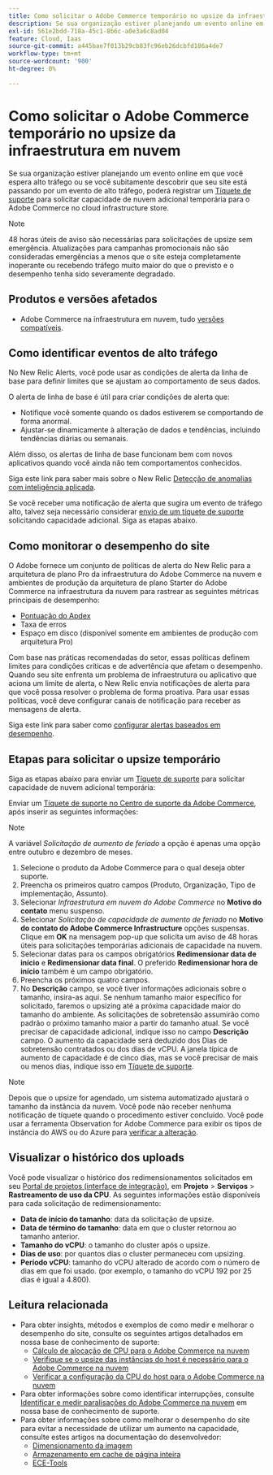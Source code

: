 ```yaml
---
title: Como solicitar o Adobe Commerce temporário no upsize da infraestrutura em nuvem
description: Se sua organização estiver planejando um evento online em que você espera alto tráfego ou se você subitamente descobrir que seu site está passando por um evento de alto tráfego, poderá registrar um [Tíquete de suporte](/help/help-center-guide/help-center/magento-help-center-user-guide.md#submit-ticket) para solicitar capacidade de nuvem adicional temporária para seu Adobe Commerce na loja de infraestrutura em nuvem.
exl-id: 561e2bdd-718a-45c1-8b6c-a0e3a6c8ad04
feature: Cloud, Iaas
source-git-commit: a445bae7f013b29cb83fc96eb26dcbfd186a4de7
workflow-type: tm+mt
source-wordcount: '900'
ht-degree: 0%

---
```


# Como solicitar o Adobe Commerce temporário no upsize da infraestrutura em nuvem

Se sua organização estiver planejando um evento online em que você espera alto tráfego ou se você subitamente descobrir que seu site está passando por um evento de alto tráfego, poderá registrar um [Tíquete de suporte](/help/help-center-guide/help-center/magento-help-center-user-guide.md#submit-ticket) para solicitar capacidade de nuvem adicional temporária para o Adobe Commerce no cloud infrastructure store.

>[!NOTE]
>
>48 horas úteis de aviso são necessárias para solicitações de upsize sem emergência. Atualizações para campanhas promocionais não são consideradas emergências a menos que o site esteja completamente inoperante ou recebendo tráfego muito maior do que o previsto e o desempenho tenha sido severamente degradado.

## Produtos e versões afetados

* Adobe Commerce na infraestrutura em nuvem, tudo [versões compatíveis](https://www.adobe.com/content/dam/cc/en/legal/terms/enterprise/pdfs/Adobe-Commerce-Software-Lifecycle-Policy.pdf).

## Como identificar eventos de alto tráfego

No New Relic Alerts, você pode usar as condições de alerta da linha de base para definir limites que se ajustam ao comportamento de seus dados.

O alerta de linha de base é útil para criar condições de alerta que:

* Notifique você somente quando os dados estiverem se comportando de forma anormal.
* Ajustar-se dinamicamente à alteração de dados e tendências, incluindo tendências diárias ou semanais.

Além disso, os alertas de linha de base funcionam bem com novos aplicativos quando você ainda não tem comportamentos conhecidos.

Siga este link para saber mais sobre o New Relic [Detecção de anomalias com inteligência aplicada](https://docs.newrelic.com/docs/alerts-applied-intelligence/applied-intelligence/anomaly-detection/anomaly-detection-applied-intelligence/).

Se você receber uma notificação de alerta que sugira um evento de tráfego alto, talvez seja necessário considerar [envio de um tíquete de suporte](/docs/commerce-knowledge-base/kb/help-center-guide/magento-help-center-user-guide.html?lang=en#submit-ticket) solicitando capacidade adicional. Siga as etapas abaixo.

## Como monitorar o desempenho do site

O Adobe fornece um conjunto de políticas de alerta do New Relic para a arquitetura de plano Pro da infraestrutura do Adobe Commerce na nuvem e ambientes de produção da arquitetura de plano Starter do Adobe Commerce na infraestrutura da nuvem para rastrear as seguintes métricas principais de desempenho:

* [Pontuação do Apdex](https://docs.newrelic.com/docs/apm/new-relic-apm/apdex/apdex-measure-user-satisfaction)
* Taxa de erros
* Espaço em disco (disponível somente em ambientes de produção com arquitetura Pro)

Com base nas práticas recomendadas do setor, essas políticas definem limites para condições críticas e de advertência que afetam o desempenho. Quando seu site enfrenta um problema de infraestrutura ou aplicativo que aciona um limite de alerta, o New Relic envia notificações de alerta para que você possa resolver o problema de forma proativa. Para usar essas políticas, você deve configurar canais de notificação para receber as mensagens de alerta.

Siga este link para saber como [configurar alertas baseados em desempenho](/docs/commerce-cloud-service/user-guide/monitor/new-relic.html#monitor-performance-with-managed-alerts).

## Etapas para solicitar o upsize temporário

Siga as etapas abaixo para enviar um [Tíquete de suporte](/docs/commerce-knowledge-base/kb/help-center-guide/magento-help-center-user-guide.html?lang=en#submit-ticket) para solicitar capacidade de nuvem adicional temporária:

Enviar um [Tíquete de suporte no Centro de suporte da Adobe Commerce](/help/help-center-guide/help-center/magento-help-center-user-guide.md#submit-ticket), após inserir as seguintes informações:

>[!NOTE]
>
>A variável *Solicitação de aumento de feriado* a opção é apenas uma opção entre outubro e dezembro de meses.

1. Selecione o produto da Adobe Commerce para o qual deseja obter suporte.
1. Preencha os primeiros quatro campos (Produto, Organização, Tipo de implementação, Assunto).
1. Selecionar *Infraestrutura em nuvem do Adobe Commerce* no **Motivo do contato** menu suspenso.
1. Selecionar *Solicitação de capacidade de aumento de feriado* no **Motivo do contato do Adobe Commerce Infrastructure** opções suspensas. Clique em **OK** na mensagem pop-up que solicita um aviso de 48 horas úteis para solicitações temporárias adicionais de capacidade na nuvem.
1. Selecionar datas para os campos obrigatórios **Redimensionar data de início** e **Redimensionar data final**. O preferido **Redimensionar hora de início** também é um campo obrigatório.
1. Preencha os próximos quatro campos.
1. No **Descrição** campo, se você tiver informações adicionais sobre o tamanho, insira-as aqui. Se nenhum tamanho maior específico for solicitado, faremos o upsizing até a próxima capacidade maior do tamanho do ambiente. As solicitações de sobretensão assumirão como padrão o próximo tamanho maior a partir do tamanho atual. Se você precisar de capacidade adicional, indique isso no campo **Descrição** campo. O aumento da capacidade será deduzido dos Dias de sobretensão contratados ou dos dias de vCPU. A janela típica de aumento de capacidade é de cinco dias, mas se você precisar de mais ou menos dias, indique isso em [Tíquete de suporte](/help/help-center-guide/help-center/magento-help-center-user-guide.md#submit-ticket).

>[!NOTE]
>
>Depois que o upsize for agendado, um sistema automatizado ajustará o tamanho da instância da nuvem. Você pode não receber nenhuma notificação de tíquete quando o procedimento estiver concluído. Você pode usar a ferramenta Observation for Adobe Commerce para exibir os tipos de instância do AWS ou do Azure para [verificar a alteração](/help/how-to/general/check-vcpu-using-observation-for-adobe-commerce.md).

## Visualizar o histórico dos uploads

Você pode visualizar o histórico dos redimensionamentos solicitados em seu [Portal de projetos (interface de integração)](/docs/commerce-cloud-service/start/onboarding.html#cloud-project-portal-(onboarding-ui)), em **Projeto** > **Serviços** > **Rastreamento de uso da CPU**.
As seguintes informações estão disponíveis para cada solicitação de redimensionamento:

* **Data de início do tamanho**: data da solicitação de upsize.
* **Data de término do tamanho**: data em que o cluster retornou ao tamanho anterior.
* **Tamanho do vCPU**: o tamanho do cluster após o upsize.
* **Dias de uso**: por quantos dias o cluster permaneceu com upsizing.
* **Período vCPU**: tamanho do vCPU alterado de acordo com o número de dias em que foi usado. (por exemplo, o tamanho do vCPU 192 por 25 dias é igual a 4.800).


## Leitura relacionada

* Para obter insights, métodos e exemplos de como medir e melhorar o desempenho do site, consulte os seguintes artigos detalhados em nossa base de conhecimento de suporte:
   * [Cálculo de alocação de CPU para o Adobe Commerce na nuvem](/docs/commerce-knowledge-base/kb/how-to/magento-commerce-cloud-cpu-allocation-calculation.html)
   * [Verifique se o upsize das instâncias do host é necessário para o Adobe Commerce na nuvem](/docs/commerce-knowledge-base/kb/how-to/magento-commerce-cloud-check-if-upsize-for-hosts-instances-is-needed.html)
   * [Verificar a configuração da CPU do host para o Adobe Commerce na nuvem](/docs/commerce-knowledge-base/kb/how-to/magento-commerce-cloud-check-hosts-cpu-configuration.html)
* Para obter informações sobre como identificar interrupções, consulte [Identificar e medir paralisações do Adobe Commerce na nuvem](/docs/commerce-knowledge-base/kb/how-to/how-to-identify-outages.html) em nossa base de conhecimento de suporte.
* Para obter informações sobre como melhorar o desempenho do site para evitar a necessidade de utilizar um aumento na capacidade, consulte estes artigos na documentação do desenvolvedor:
   * [Dimensionamento da imagem](/docs/commerce-admin/catalog/products/digital-assets/product-image-config.html#product-image-resizing)
   * [Armazenamento em cache de página inteira](/docs/commerce-admin/systems/tools/cache-management.html#full-page-caching)
   * [ECE-Tools](/docs/commerce-cloud-service/user-guide/dev-tools/ece-tools/package-overview.html)
